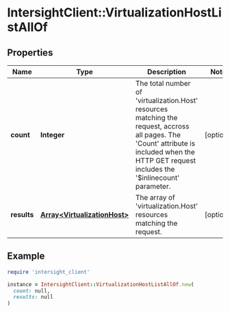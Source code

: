 # IntersightClient::VirtualizationHostListAllOf

## Properties

| Name | Type | Description | Notes |
| ---- | ---- | ----------- | ----- |
| **count** | **Integer** | The total number of &#39;virtualization.Host&#39; resources matching the request, accross all pages. The &#39;Count&#39; attribute is included when the HTTP GET request includes the &#39;$inlinecount&#39; parameter. | [optional] |
| **results** | [**Array&lt;VirtualizationHost&gt;**](VirtualizationHost.md) | The array of &#39;virtualization.Host&#39; resources matching the request. | [optional] |

## Example

```ruby
require 'intersight_client'

instance = IntersightClient::VirtualizationHostListAllOf.new(
  count: null,
  results: null
)
```

